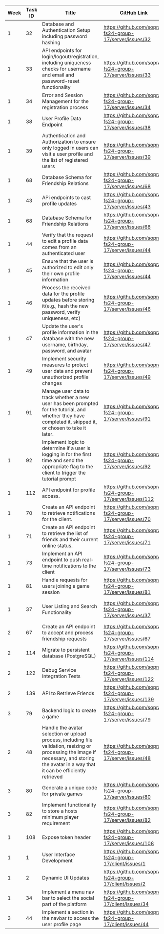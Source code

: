 | Week | Task ID | Title                                                                                                                                                                                           | GitHub Link                                                | Milestone   | Developer Name                      | Done     | 
|------|---------|-------------------------------------------------------------------------------------------------------------------------------------------------------------------------------------------------|------------------------------------------------------------|-------------|-------------------------------------|----------|
| 1    | 32      | Database and Authentication Setup including password hashing                                                                                                                                    | https://github.com/sopra-fs24-group-17/server/issues/32    | 3           | Kevin Bründler                      | &#9745;  |
| 1    | 33      | API endpoints for login/logout/registration, including uniqueness checks for username and email and password-reset functionality                                                                | https://github.com/sopra-fs24-group-17/server/issues/33    | 3           | Kevin Bründler                      | &#9745;  |
| 1    | 34      | Error and Session Management for the registration process                                                                                                                                       | https://github.com/sopra-fs24-group-17/server/issues/34    | 3           | Kevin Bründler                      | &#9745;  |
| 1    | 38      | User Profile Data Endpoint                                                                                                                                                                      | https://github.com/sopra-fs24-group-17/server/issues/38    | 3           | Kevin Bründler                      | &#9745;  |
| 1    | 39      | Authentication and Authorization to ensure only logged in users can visit a user profile and the list of registered users                                                                       | https://github.com/sopra-fs24-group-17/server/issues/39    | 3           | Kevin Bründler                      | &#9745;  |
| 1    | 68      | Database Schema for Friendship Relations                                                                                                                                                        | https://github.com/sopra-fs24-group-17/server/issues/68    | 3           | Kevin Bründler                      | &#9745;  |
| 1    | 43      | APi endpoints to cast profile updates                                                                                                                                                           | https://github.com/sopra-fs24-group-17/server/issues/43    | 3           | Kevin Bründler                      | &#9745;  |
| 1    | 68      | Database Schema for Friendship Relations                                                                                                                                                        | https://github.com/sopra-fs24-group-17/server/issues/68    | 3           | Kevin Bründler                      | &#9745;  |
| 1    | 44      | Verify that the request to edit a profile data comes from an authenticated user                                                                                                                 | https://github.com/sopra-fs24-group-17/server/issues/44    | 3           | Kevin Bründler                      | &#9745;  |
| 1    | 45      | Ensure that the user is authorized to edit only their own profile information                                                                                                                   | https://github.com/sopra-fs24-group-17/server/issues/44    | 3           | Kevin Bründler                      | &#9745;  |
| 1    | 46      | Process the received data for the profile updates before storing it(e.g., hash the new password, verify uniqueness, etc)                                                                        | https://github.com/sopra-fs24-group-17/server/issues/46    | 3           | Kevin Bründler                      | &#9745;  |
| 1    | 47      | Update the user's profile information in the database with the new username, birthday, password, and avatar                                                                                     | https://github.com/sopra-fs24-group-17/server/issues/47    | 3           | Kevin Bründler                      | &#9745;  |
| 1    | 49      | Implement security measures to protect user data and prevent unauthorized profile changes                                                                                                       | https://github.com/sopra-fs24-group-17/server/issues/49    | 3           | Kevin Bründler                      | &#9745;  |
| 1    | 91      | Manage user data to track whether a new user has been prompted for the tutorial, and whether they have completed it, skipped it, or chosen to take it later.                                    | https://github.com/sopra-fs24-group-17/server/issues/91    | 3           | Kevin Bründler                      | &#9745;  |
| 1    | 92      | Implement logic to determine if a user is logging in for the first time and send the appropriate flag to the client to trigger the tutorial prompt                                              | https://github.com/sopra-fs24-group-17/server/issues/92    | 3           | Kevin Bründler                      | &#9745;  |
| 1    | 112     | API endpoint for profile access.                                                                                                                                                                | https://github.com/sopra-fs24-group-17/server/issues/112   | 3           | Kevin Bründler                      | &#9745;  |
| 1    | 70     | Create an API endpoint to retrieve notifications for the client. | https://github.com/sopra-fs24-group-17/server/issues/70   | 3           | Jorge Ortiz     | &#9745;  |
| 1    | 71     | Create an API endpoint to retrieve the list of friends and their current online status. | https://github.com/sopra-fs24-group-17/server/issues/71   | 3           | Jorge Ortiz     | &#9745;  |
| 1    | 73     | Implement an API endpoint to push real-time notifications to the client | https://github.com/sopra-fs24-group-17/server/issues/73   | 3           | Jorge Ortiz     | &#9745;  |
| 1    | 81     | Handle requests for users joining a game session | https://github.com/sopra-fs24-group-17/server/issues/81   | 3           | Jorge Ortiz     | &#9745;  |
| 1    | 37      | User Listing and Search Functionality                                                                                                                                                           | https://github.com/sopra-fs24-group-17/server/issues/37    | 3           | Panagiotis Patsias & Kevin Bründler | &#9745;  |
| 2    | 67      | Create an API endpoint to accept and process friendship requests                                                                                                                                | https://github.com/sopra-fs24-group-17/server/issues/67    | 3           | Kevin Bründler                      | &#9745;  |
| 2    | 114     | Migrate to persistent database (PostgreSQL)                                                                                                                                                     | https://github.com/sopra-fs24-group-17/server/issues/114   | 3           | Kevin Bründler                      | &#9745;  |
| 2    | 122     | Debug Service Integration Tests                                                                                                                                                                 | https://github.com/sopra-fs24-group-17/server/issues/122   | 3           | Kevin Bründler                      | &#9745;  |
| 2    | 139     | API to Retrieve Friends                                                                                                                                                                         | https://github.com/sopra-fs24-group-17/server/issues/139   | 3           | Kevin Bründler                      | &#9745;  | 
| 3    | 79      | Backend logic to create a game                                                                                                                                                                  | https://github.com/sopra-fs24-group-17/server/issues/79    | 3           | Kevin Bründler                      | &#9745;  |
| 2    | 48      | Handle the avatar selection or upload process, including file validation, resizing or processing the image if necessary, and storing the avatar in a way that it can be efficiently retrieved   | https://github.com/sopra-fs24-group-17/server/issues/48    | 3           | Liam Kane                           | &#9745;  |
| 3    | 80      | Generate a unique code for private games                                                                                                                                                        | https://github.com/sopra-fs24-group-17/server/issues/80    | 3           | Kevin Bründler                      | &#9745;  | 
| 3    | 82      | Implement functionality to store a hosts minimum player requirement                                                                                                                             | https://github.com/sopra-fs24-group-17/server/issues/82    | 3           | Kevin Bründler                      | &#9745;  | 
| 1    | 108      | Expose token header | https://github.com/sopra-fs24-group-17/server/issues/108   | 3           | Liam Tessendorf                      | &#9745;  | 
| 1    | 1     | User Interface Development | https://github.com/sopra-fs24-group-17/client/issues/1   | 3           | Liam Tessendorf                      | &#9745;  | 
| 1    | 2     | Dynamic UI Updates | https://github.com/sopra-fs24-group-17/client/issues/2   | 3           | Liam Tessendorf                      | &#9745;  | 
| 1    | 34     | Implement a menu nav bar to select the social part of the platform | https://github.com/sopra-fs24-group-17/client/issues/34   | 3           | Liam Tessendorf                      | &#9745;  | 
| 3    | 44     |  Implement a section in the navbar to access the user profile page | https://github.com/sopra-fs24-group-17/client/issues/44   | 3           | Liam Tessendorf                      | &#9745;  | 
